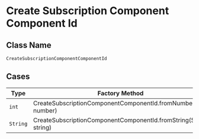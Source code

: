 
# Create Subscription Component Component Id

## Class Name

`CreateSubscriptionComponentComponentId`

## Cases

| Type | Factory Method |
|  --- | --- |
| `int` | CreateSubscriptionComponentComponentId.fromNumber(int number) |
| `String` | CreateSubscriptionComponentComponentId.fromString(String string) |

